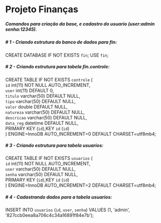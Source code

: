 # Projeto Finanças 
##### Comandos para criação da base, e cadastro do usuario (user:admin senha:12345).
##### # 1 - Criando estrutura do banco de dados para fin:<br />
 CREATE DATABASE IF NOT EXISTS `fin`;
 USE `fin`;

##### # 2 - Criando estrutura para tabela fin.controle:<br />
 CREATE TABLE IF NOT EXISTS `controle` (<br />
  `id` int(11) NOT NULL AUTO_INCREMENT,<br />
  `user` int(11) DEFAULT 0,<br />
  `titulo` varchar(50) DEFAULT NULL,<br />
  `tipo` varchar(50) DEFAULT NULL,<br />
  `valor` double DEFAULT NULL,<br />
  `natureza` varchar(50) DEFAULT NULL,<br />
  `descricao` varchar(50) DEFAULT NULL,<br />
  `data_reg` datetime DEFAULT NULL,<br />
  PRIMARY KEY (`id`),KEY `id` (`id`)<br />
) ENGINE=InnoDB AUTO_INCREMENT=0 DEFAULT CHARSET=utf8mb4;

##### # 3 - Criando estrutura para tabela usuarios:<br />
 CREATE TABLE IF NOT EXISTS `usuarios` (<br />
  `id` int(11) NOT NULL AUTO_INCREMENT,<br />
  `user` varchar(50) DEFAULT NULL,<br />
  `senha` varchar(50) DEFAULT NULL,<br />
  PRIMARY KEY (`id`),KEY `id` (`id`)<br />
) ENGINE=InnoDB AUTO_INCREMENT=2 DEFAULT CHARSET=utf8mb4;

##### # 4 - Cadastrando dados para a tabela usuarios:<br />
 INSERT INTO `usuarios` (`id`, `user`, `senha`) VALUES
	(1, 'admin', '827ccb0eea8a706c4c34a16891f84e7b');
